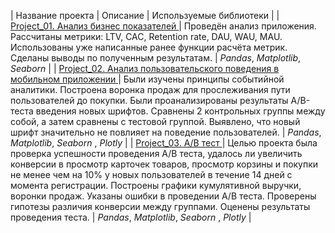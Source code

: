 | Название проекта | Описание | Используемые библиотеки | 
| [Project_01. Анализ бизнес показателей ](https://github.com/igoryaka/Projects-/tree/main/Project_01.%20%D0%90%D0%BD%D0%B0%D0%BB%D0%B8%D0%B7%20%D0%B1%D0%B8%D0%B7%D0%BD%D0%B5%D1%81%20%D0%BF%D0%BE%D0%BA%D0%B0%D0%B7%D0%B0%D1%82%D0%B5%D0%BB%D0%B5%D0%B9)| Проведён анализ приложения. Рассчитаны метрики: LTV, CAC, Retention rate, DAU, WAU, MAU. Использованы уже написанные ранее функции расчёта метрик. Сделаны выводы по полученным результатам. | *Pandas*, *Matplotlib*, *Seaborn* |
| [Project_02. Анализ пользовательского поведения в мобильном приложении ](https://github.com/igoryaka/Projects-/tree/main/Project_02.%20%D0%90%D0%BD%D0%B0%D0%BB%D0%B8%D0%B7%20%D0%BF%D0%BE%D0%BB%D1%8C%D0%B7%D0%BE%D0%B2%D0%B0%D1%82%D0%B5%D0%BB%D1%8C%D1%81%D0%BA%D0%BE%D0%B3%D0%BE%20%D0%BF%D0%BE%D0%B2%D0%B5%D0%B4%D0%B5%D0%BD%D0%B8%D1%8F%20%D0%B2%20%D0%BC%D0%BE%D0%B1%D0%B8%D0%BB%D1%8C%D0%BD%D0%BE%D0%BC%20%D0%BF%D1%80%D0%B8%D0%BB%D0%BE%D0%B6%D0%B5%D0%BD%D0%B8%D0%B8) | Были изучены принципы событийной аналитики. Построена воронка продаж для прослеживания пути пользователей до покупки. Были проанализированы результаты A/B-теста введения новых шрифтов. Сравнены 2 контрольных группы между собой, а затем сравнены с тестовой группой. Выявлено, что новый шрифт значительно не повлияет на поведение пользователей.  | *Pandas*, *Matplotlib*, *Seaborn* , *Plotly* |
| [Project_03. A/B тест ](https://github.com/igoryaka/Projects-/tree/main/Project_03.%20A%5CB%20%D1%82%D0%B5%D1%81%D1%82)| Целью проекта была проверка успешности проведения A/B теста, удалось ли увеличить конверсии в просмотр карточек товаров, просмотр корзины и покупки не менее чем на 10% у новых пользователей в течение 14 дней с момента регистрации. Построены графики кумулятивной выручки, воронки продаж. Указаны ошибки в проведении A/B теста. Проверены гипотезы различия конверсии между группами. Оценены результаты проведения теста. | *Pandas*, *Matplotlib*, *Seaborn* , *Plotly* |
